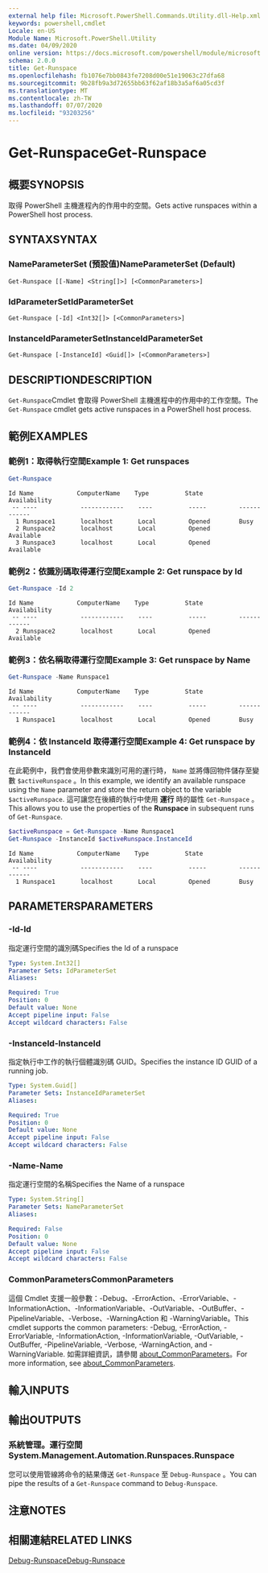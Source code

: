 ```yaml
---
external help file: Microsoft.PowerShell.Commands.Utility.dll-Help.xml
keywords: powershell,cmdlet
Locale: en-US
Module Name: Microsoft.PowerShell.Utility
ms.date: 04/09/2020
online version: https://docs.microsoft.com/powershell/module/microsoft.powershell.utility/get-runspace?view=powershell-5.1&WT.mc_id=ps-gethelp
schema: 2.0.0
title: Get-Runspace
ms.openlocfilehash: fb1076e7bb0843fe7208d00e51e19063c27dfa68
ms.sourcegitcommit: 9b28fb9a3d72655bb63f62af18b3a5af6a05cd3f
ms.translationtype: MT
ms.contentlocale: zh-TW
ms.lasthandoff: 07/07/2020
ms.locfileid: "93203256"
---
```

# <span data-ttu-id="8c8f0-103">Get-Runspace</span><span class="sxs-lookup"><span data-stu-id="8c8f0-103">Get-Runspace</span></span>

## <span data-ttu-id="8c8f0-104">概要</span><span class="sxs-lookup"><span data-stu-id="8c8f0-104">SYNOPSIS</span></span>
<span data-ttu-id="8c8f0-105">取得 PowerShell 主機進程內的作用中的空間。</span><span class="sxs-lookup"><span data-stu-id="8c8f0-105">Gets active runspaces within a PowerShell host process.</span></span>

## <span data-ttu-id="8c8f0-106">SYNTAX</span><span class="sxs-lookup"><span data-stu-id="8c8f0-106">SYNTAX</span></span>

### <span data-ttu-id="8c8f0-107">NameParameterSet (預設值)</span><span class="sxs-lookup"><span data-stu-id="8c8f0-107">NameParameterSet (Default)</span></span>

```
Get-Runspace [[-Name] <String[]>] [<CommonParameters>]
```

### <span data-ttu-id="8c8f0-108">IdParameterSet</span><span class="sxs-lookup"><span data-stu-id="8c8f0-108">IdParameterSet</span></span>

```
Get-Runspace [-Id] <Int32[]> [<CommonParameters>]
```

### <span data-ttu-id="8c8f0-109">InstanceIdParameterSet</span><span class="sxs-lookup"><span data-stu-id="8c8f0-109">InstanceIdParameterSet</span></span>

```
Get-Runspace [-InstanceId] <Guid[]> [<CommonParameters>]
```

## <span data-ttu-id="8c8f0-110">DESCRIPTION</span><span class="sxs-lookup"><span data-stu-id="8c8f0-110">DESCRIPTION</span></span>

<span data-ttu-id="8c8f0-111">`Get-Runspace`Cmdlet 會取得 PowerShell 主機進程中的作用中的工作空間。</span><span class="sxs-lookup"><span data-stu-id="8c8f0-111">The `Get-Runspace` cmdlet gets active runspaces in a PowerShell host process.</span></span>

## <span data-ttu-id="8c8f0-112">範例</span><span class="sxs-lookup"><span data-stu-id="8c8f0-112">EXAMPLES</span></span>

### <span data-ttu-id="8c8f0-113">範例1：取得執行空間</span><span class="sxs-lookup"><span data-stu-id="8c8f0-113">Example 1: Get runspaces</span></span>

```powershell
Get-Runspace
```

```Output
Id Name            ComputerName    Type          State         Availability
 -- ----            ------------    ----          -----         ------------
  1 Runspace1       localhost       Local         Opened        Busy
  2 Runspace2       localhost       Local         Opened        Available
  3 Runspace3       localhost       Local         Opened        Available
```

### <span data-ttu-id="8c8f0-114">範例2：依識別碼取得運行空間</span><span class="sxs-lookup"><span data-stu-id="8c8f0-114">Example 2: Get runspace by Id</span></span>

```powershell
Get-Runspace -Id 2
```

```Output
Id Name            ComputerName    Type          State         Availability
 -- ----            ------------    ----          -----         ------------
  2 Runspace2       localhost       Local         Opened        Available
```

### <span data-ttu-id="8c8f0-115">範例3：依名稱取得運行空間</span><span class="sxs-lookup"><span data-stu-id="8c8f0-115">Example 3: Get runspace by Name</span></span>

```powershell
Get-Runspace -Name Runspace1
```

```Output
Id Name            ComputerName    Type          State         Availability
 -- ----            ------------    ----          -----         ------------
  1 Runspace1       localhost       Local         Opened        Busy
```

### <span data-ttu-id="8c8f0-116">範例4：依 InstanceId 取得運行空間</span><span class="sxs-lookup"><span data-stu-id="8c8f0-116">Example 4: Get runspace by InstanceId</span></span>

<span data-ttu-id="8c8f0-117">在此範例中，我們會使用參數來識別可用的運行時， `Name` 並將傳回物件儲存至變數 `$activeRunspace` 。</span><span class="sxs-lookup"><span data-stu-id="8c8f0-117">In this example, we identify an available runspace using the `Name` parameter and store the return object to the variable `$activeRunspace`.</span></span> <span data-ttu-id="8c8f0-118">這可讓您在後續的執行中使用 **運行** 時的屬性 `Get-Runspace` 。</span><span class="sxs-lookup"><span data-stu-id="8c8f0-118">This allows you to use the properties of the **Runspace** in subsequent runs of `Get-Runspace`.</span></span>

```powershell
$activeRunspace = Get-Runspace -Name Runspace1
Get-Runspace -InstanceId $activeRunspace.InstanceId
```

```Output
Id Name            ComputerName    Type          State         Availability
 -- ----            ------------    ----          -----         ------------
  1 Runspace1       localhost       Local         Opened        Busy
```

## <span data-ttu-id="8c8f0-119">PARAMETERS</span><span class="sxs-lookup"><span data-stu-id="8c8f0-119">PARAMETERS</span></span>

### <span data-ttu-id="8c8f0-120">-Id</span><span class="sxs-lookup"><span data-stu-id="8c8f0-120">-Id</span></span>

<span data-ttu-id="8c8f0-121">指定運行空間的識別碼</span><span class="sxs-lookup"><span data-stu-id="8c8f0-121">Specifies the Id of a runspace</span></span>

```yaml
Type: System.Int32[]
Parameter Sets: IdParameterSet
Aliases:

Required: True
Position: 0
Default value: None
Accept pipeline input: False
Accept wildcard characters: False
```

### <span data-ttu-id="8c8f0-122">-InstanceId</span><span class="sxs-lookup"><span data-stu-id="8c8f0-122">-InstanceId</span></span>

<span data-ttu-id="8c8f0-123">指定執行中工作的執行個體識別碼 GUID。</span><span class="sxs-lookup"><span data-stu-id="8c8f0-123">Specifies the instance ID GUID of a running job.</span></span>

```yaml
Type: System.Guid[]
Parameter Sets: InstanceIdParameterSet
Aliases:

Required: True
Position: 0
Default value: None
Accept pipeline input: False
Accept wildcard characters: False
```

### <span data-ttu-id="8c8f0-124">-Name</span><span class="sxs-lookup"><span data-stu-id="8c8f0-124">-Name</span></span>

<span data-ttu-id="8c8f0-125">指定運行空間的名稱</span><span class="sxs-lookup"><span data-stu-id="8c8f0-125">Specifies the Name of a runspace</span></span>

```yaml
Type: System.String[]
Parameter Sets: NameParameterSet
Aliases:

Required: False
Position: 0
Default value: None
Accept pipeline input: False
Accept wildcard characters: False
```

### <span data-ttu-id="8c8f0-126">CommonParameters</span><span class="sxs-lookup"><span data-stu-id="8c8f0-126">CommonParameters</span></span>

<span data-ttu-id="8c8f0-127">這個 Cmdlet 支援一般參數：-Debug、-ErrorAction、-ErrorVariable、-InformationAction、-InformationVariable、-OutVariable、-OutBuffer、-PipelineVariable、-Verbose、-WarningAction 和 -WarningVariable。</span><span class="sxs-lookup"><span data-stu-id="8c8f0-127">This cmdlet supports the common parameters: -Debug, -ErrorAction, -ErrorVariable, -InformationAction, -InformationVariable, -OutVariable, -OutBuffer, -PipelineVariable, -Verbose, -WarningAction, and -WarningVariable.</span></span> <span data-ttu-id="8c8f0-128">如需詳細資訊，請參閱 [about_CommonParameters](https://go.microsoft.com/fwlink/?LinkID=113216)。</span><span class="sxs-lookup"><span data-stu-id="8c8f0-128">For more information, see [about_CommonParameters](https://go.microsoft.com/fwlink/?LinkID=113216).</span></span>

## <span data-ttu-id="8c8f0-129">輸入</span><span class="sxs-lookup"><span data-stu-id="8c8f0-129">INPUTS</span></span>

## <span data-ttu-id="8c8f0-130">輸出</span><span class="sxs-lookup"><span data-stu-id="8c8f0-130">OUTPUTS</span></span>

### <span data-ttu-id="8c8f0-131">系統管理。運行空間</span><span class="sxs-lookup"><span data-stu-id="8c8f0-131">System.Management.Automation.Runspaces.Runspace</span></span>

<span data-ttu-id="8c8f0-132">您可以使用管線將命令的結果傳送 `Get-Runspace` 至 `Debug-Runspace` 。</span><span class="sxs-lookup"><span data-stu-id="8c8f0-132">You can pipe the results of a `Get-Runspace` command to `Debug-Runspace`.</span></span>

## <span data-ttu-id="8c8f0-133">注意</span><span class="sxs-lookup"><span data-stu-id="8c8f0-133">NOTES</span></span>

## <span data-ttu-id="8c8f0-134">相關連結</span><span class="sxs-lookup"><span data-stu-id="8c8f0-134">RELATED LINKS</span></span>

[<span data-ttu-id="8c8f0-135">Debug-Runspace</span><span class="sxs-lookup"><span data-stu-id="8c8f0-135">Debug-Runspace</span></span>](Debug-Runspace.md)
